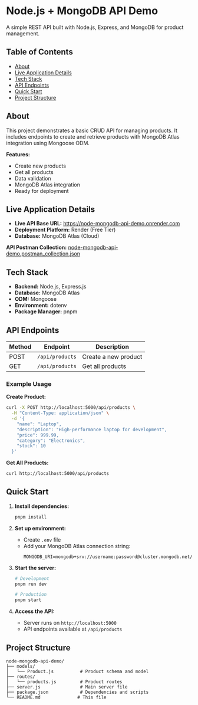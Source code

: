 # Node.js + MongoDB API Demo

A simple REST API built with Node.js, Express, and MongoDB for product management.

## Table of Contents

- [About](#about)
- [Live Application Details](#live-application-details)
- [Tech Stack](#tech-stack)
- [API Endpoints](#api-endpoints)
- [Quick Start](#quick-start)
- [Project Structure](#project-structure)

## About

This project demonstrates a basic CRUD API for managing products. It includes endpoints to create and retrieve products with MongoDB Atlas integration using Mongoose ODM.

**Features:**
- Create new products
- Get all products
- Data validation
- MongoDB Atlas integration
- Ready for deployment

## Live Application Details

- **Live API Base URL:** https://node-mongodb-api-demo.onrender.com
- **Deployment Platform:** Render (Free Tier)
- **Database:** MongoDB Atlas (Cloud)

**API Postman Collection:** [node-mongodb-api-demo.postman_collection.json](./node-mongodb-api-demo.postman_collection.json)

## Tech Stack

- **Backend:** Node.js, Express.js
- **Database:** MongoDB Atlas
- **ODM:** Mongoose
- **Environment:** dotenv
- **Package Manager:** pnpm

## API Endpoints

| Method | Endpoint | Description |
|--------|----------|-------------|
| POST | `/api/products` | Create a new product |
| GET | `/api/products` | Get all products |

### Example Usage

**Create Product:**
```bash
curl -X POST http://localhost:5000/api/products \
  -H "Content-Type: application/json" \
  -d '{
    "name": "Laptop",
    "description": "High-performance laptop for development",
    "price": 999.99,
    "category": "Electronics",
    "stock": 10
  }'
```

**Get All Products:**
```bash
curl http://localhost:5000/api/products
```

## Quick Start

1. **Install dependencies:**
   ```bash
   pnpm install
   ```

2. **Set up environment:**
   - Create `.env` file
   - Add your MongoDB Atlas connection string:
     ```
     MONGODB_URI=mongodb+srv://username:password@cluster.mongodb.net/database_name
     ```

3. **Start the server:**
   ```bash
   # Development
   pnpm run dev
   
   # Production
   pnpm start
   ```

4. **Access the API:**
   - Server runs on `http://localhost:5000`
   - API endpoints available at `/api/products`

## Project Structure

```
node-mongodb-api-demo/
├── models/
│   └── Product.js          # Product schema and model
├── routes/
│   └── products.js         # Product routes
├── server.js               # Main server file
├── package.json            # Dependencies and scripts
└── README.md              # This file
```